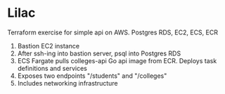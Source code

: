 # Lilac

Terraform exercise for simple api on AWS. Postgres RDS, EC2, ECS, ECR

1. Bastion EC2 instance
2. After ssh-ing into bastion server, psql into Postgres RDS
3. ECS Fargate pulls colleges-api Go api image from ECR. Deploys task definitions and services
4. Exposes two endpoints "/students" and "/colleges"
5. Includes networking infrastructure
